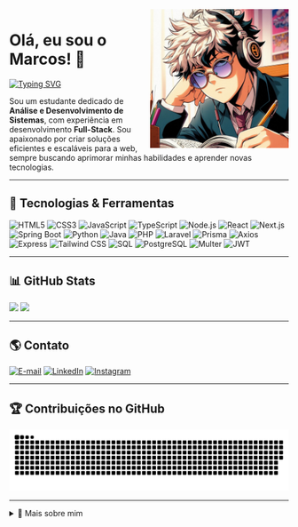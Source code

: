 <div style="margin-bottom: 20px;">
  <img align="right" alt="Estudando" height="250px" src="./person-icon-studing.jpeg" style="margin-left: 20px;">
</div>

# Olá, eu sou o Marcos! 👋
[![Typing SVG](https://readme-typing-svg.demolab.com?font=Fira+Code&weight=600&size=25&pause=1000&color=0CF25D&random=false&width=435&height=40&lines=Desenvolvedor+Full-Stack)](https://git.io/typing-svg)

Sou um estudante dedicado de **Análise e Desenvolvimento de Sistemas**, com experiência em desenvolvimento **Full-Stack**. Sou apaixonado por criar soluções eficientes e escaláveis para a web, sempre buscando aprimorar minhas habilidades e aprender novas tecnologias.

---

## 🚀 Tecnologias & Ferramentas
  
  ![HTML5](https://img.shields.io/badge/HTML5-E34F26?style=for-the-badge&logo=html5&logoColor=white)
  ![CSS3](https://img.shields.io/badge/CSS3-1572B6?style=for-the-badge&logo=css3&logoColor=white)
  ![JavaScript](https://img.shields.io/badge/JavaScript-F7DF1E?style=for-the-badge&logo=javascript&logoColor=white)
  ![TypeScript](https://img.shields.io/badge/TypeScript-007ACC?style=for-the-badge&logo=typescript&logoColor=white)
  ![Node.js](https://img.shields.io/badge/Node.js-339933?style=for-the-badge&logo=node.js&logoColor=white)
  ![React](https://img.shields.io/badge/React-61DAFB?style=for-the-badge&logo=react&logoColor=white)
  ![Next.js](https://img.shields.io/badge/Next.js-000000?style=for-the-badge&logo=nextdotjs&logoColor=white)
  ![Spring Boot](https://img.shields.io/badge/Spring_Boot-6DB33F?style=for-the-badge&logo=spring&logoColor=white)
  ![Python](https://img.shields.io/badge/Python-3776AB?style=for-the-badge&logo=python&logoColor=white)
  ![Java](https://img.shields.io/badge/Java-007396?style=for-the-badge&logo=java&logoColor=white)
  ![PHP](https://img.shields.io/badge/PHP-777BB4?style=for-the-badge&logo=php&logoColor=white)
  ![Laravel](https://img.shields.io/badge/Laravel-FF2D20?style=for-the-badge&logo=laravel&logoColor=white)
  ![Prisma](https://img.shields.io/badge/Prisma-2D3748?style=for-the-badge&logo=prisma&logoColor=white)
  ![Axios](https://img.shields.io/badge/Axios-5A29E4?style=for-the-badge&logo=axios&logoColor=white)
  ![Express](https://img.shields.io/badge/Express-000000?style=for-the-badge&logo=express&logoColor=white)
  ![Tailwind CSS](https://img.shields.io/badge/Tailwind_CSS-38B2AC?style=for-the-badge&logo=tailwind-css&logoColor=white)
  ![SQL](https://img.shields.io/badge/SQL-4479A1?style=for-the-badge&logo=sqlite&logoColor=white)
  ![PostgreSQL](https://img.shields.io/badge/PostgreSQL-316192?style=for-the-badge&logo=postgresql&logoColor=white)
  ![Multer](https://img.shields.io/badge/Multer-FF6F00?style=for-the-badge&logo=multer&logoColor=white)
  ![JWT](https://img.shields.io/badge/JWT-000000?style=for-the-badge&logo=jsonwebtokens&logoColor=white)

---

## 📊 GitHub Stats

<div align="left">
  <img height="180em" src="https://github-readme-stats-git-masterrstaa-rickstaa.vercel.app/api?username=m4rrec0s&hide_title=true&show_icons=true&include_all_commits=false&count_private=true&line_height=30&hide=issues&bg_color=000&title_color=0CF25D&text_color=FFF&border_radius=3&border_color=0CF25D&icon_color=0CF25D" />
  <img height="180em" src="https://github-readme-stats-git-masterrstaa-rickstaa.vercel.app/api/top-langs/?username=m4rrec0s&layout=compact&hide_title=false&count_private=true&langs_icons=true&hide=html,css,shell,kotlin&title_color=0CF25D&bg_color=000&text_color=FFF&border_radius=3&border_color=0CF25D" />
</div>

---

## 🌎 Contato

[![E-mail](https://img.shields.io/badge/-Email-000?style=for-the-badge&logo=microsoft-outlook&logoColor=0CF25D)](mailto:marcos_rique@outlook.com)
[![LinkedIn](https://img.shields.io/badge/-LinkedIn-000?style=for-the-badge&logo=linkedin&logoColor=0CF25D)](https://www.linkedin.com/in/marcos-henrique-araujo/)
[![Instagram](https://img.shields.io/badge/-Instagram-000?style=for-the-badge&logo=instagram&logoColor=0CF25D)](https://www.instagram.com/marcos_henrique_eu/)

---

## 🏆 Contribuições no GitHub

<picture>
  <source media="(prefers-color-scheme: dark)" srcset="https://raw.githubusercontent.com/m4rrec0s/m4rrec0s/output/github-contribution-grid-snake-dark.svg">
  <source media="(prefers-color-scheme: light)" srcset="https://raw.githubusercontent.com/m4rrec0s/m4rrec0s/output/github-contribution-grid-snake.svg">
  <img alt="github contribution grid snake animation" src="https://raw.githubusercontent.com/m4rrec0s/m4rrec0s/output/github-contribution-grid-snake.svg">
</picture>

---

<details>
  <summary>📌 Mais sobre mim</summary> 
  
  - Acesse meu [portfólio](https://marcoshenrique-dev.vercel.app/) para mais informações sobre meus projetos.
  
</details>
